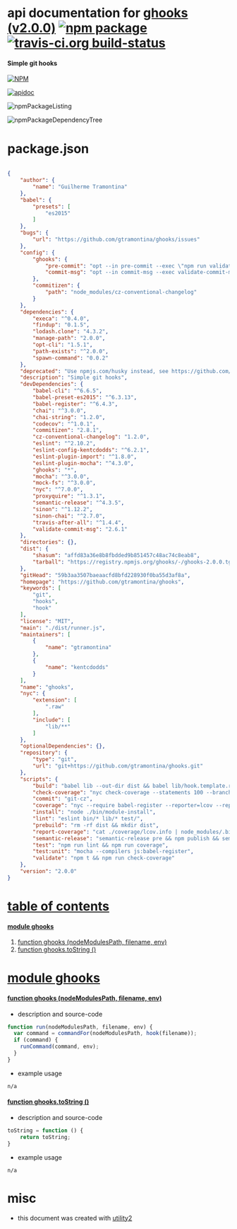 # api documentation for  [ghooks (v2.0.0)](https://github.com/gtramontina/ghooks)  [![npm package](https://img.shields.io/npm/v/npmdoc-ghooks.svg?style=flat-square)](https://www.npmjs.org/package/npmdoc-ghooks) [![travis-ci.org build-status](https://api.travis-ci.org/npmdoc/node-npmdoc-ghooks.svg)](https://travis-ci.org/npmdoc/node-npmdoc-ghooks)
#### Simple git hooks

[![NPM](https://nodei.co/npm/ghooks.png?downloads=true&downloadRank=true&stars=true)](https://www.npmjs.com/package/ghooks)

[![apidoc](https://npmdoc.github.io/node-npmdoc-ghooks/build/screenCapture.buildCi.browser.apidoc.html.png)](https://npmdoc.github.io/node-npmdoc-ghooks/build/apidoc.html)

![npmPackageListing](https://npmdoc.github.io/node-npmdoc-ghooks/build/screenCapture.npmPackageListing.svg)

![npmPackageDependencyTree](https://npmdoc.github.io/node-npmdoc-ghooks/build/screenCapture.npmPackageDependencyTree.svg)



# package.json

```json

{
    "author": {
        "name": "Guilherme Tramontina"
    },
    "babel": {
        "presets": [
            "es2015"
        ]
    },
    "bugs": {
        "url": "https://github.com/gtramontina/ghooks/issues"
    },
    "config": {
        "ghooks": {
            "pre-commit": "opt --in pre-commit --exec \"npm run validate\"",
            "commit-msg": "opt --in commit-msg --exec validate-commit-msg"
        },
        "commitizen": {
            "path": "node_modules/cz-conventional-changelog"
        }
    },
    "dependencies": {
        "execa": "^0.4.0",
        "findup": "0.1.5",
        "lodash.clone": "4.3.2",
        "manage-path": "2.0.0",
        "opt-cli": "1.5.1",
        "path-exists": "^2.0.0",
        "spawn-command": "0.0.2"
    },
    "deprecated": "Use npmjs.com/husky instead, see https://github.com/gtramontina/ghooks/issues/166",
    "description": "Simple git hooks",
    "devDependencies": {
        "babel-cli": "^6.6.5",
        "babel-preset-es2015": "^6.3.13",
        "babel-register": "^6.4.3",
        "chai": "^3.0.0",
        "chai-string": "1.2.0",
        "codecov": "^1.0.1",
        "commitizen": "2.8.1",
        "cz-conventional-changelog": "1.2.0",
        "eslint": "^2.10.2",
        "eslint-config-kentcdodds": "^6.2.1",
        "eslint-plugin-import": "^1.8.0",
        "eslint-plugin-mocha": "^4.3.0",
        "ghooks": "*",
        "mocha": "^3.0.0",
        "mock-fs": "^3.0.0",
        "nyc": "^7.0.0",
        "proxyquire": "^1.3.1",
        "semantic-release": "^4.3.5",
        "sinon": "^1.12.2",
        "sinon-chai": "^2.7.0",
        "travis-after-all": "^1.4.4",
        "validate-commit-msg": "2.6.1"
    },
    "directories": {},
    "dist": {
        "shasum": "affd83a36e8b8fbdded9b851457c48ac74c8eab8",
        "tarball": "https://registry.npmjs.org/ghooks/-/ghooks-2.0.0.tgz"
    },
    "gitHead": "59b3aa3507baeaacfd8bfd228930f0ba55d3af8a",
    "homepage": "https://github.com/gtramontina/ghooks",
    "keywords": [
        "git",
        "hooks",
        "hook"
    ],
    "license": "MIT",
    "main": "./dist/runner.js",
    "maintainers": [
        {
            "name": "gtramontina"
        },
        {
            "name": "kentcdodds"
        }
    ],
    "name": "ghooks",
    "nyc": {
        "extension": [
            ".raw"
        ],
        "include": [
            "lib/**"
        ]
    },
    "optionalDependencies": {},
    "repository": {
        "type": "git",
        "url": "git+https://github.com/gtramontina/ghooks.git"
    },
    "scripts": {
        "build": "babel lib --out-dir dist && babel lib/hook.template.raw --out-file dist/hook.template.raw",
        "check-coverage": "nyc check-coverage --statements 100 --branches 100 --functions 100 --lines 100",
        "commit": "git-cz",
        "coverage": "nyc --require babel-register --reporter=lcov --reporter=text mocha",
        "install": "node ./bin/module-install",
        "lint": "eslint bin/* lib/* test/",
        "prebuild": "rm -rf dist && mkdir dist",
        "report-coverage": "cat ./coverage/lcov.info | node_modules/.bin/codecov",
        "semantic-release": "semantic-release pre && npm publish && semantic-release post",
        "test": "npm run lint && npm run coverage",
        "test:unit": "mocha --compilers js:babel-register",
        "validate": "npm t && npm run check-coverage"
    },
    "version": "2.0.0"
}
```



# <a name="apidoc.tableOfContents"></a>[table of contents](#apidoc.tableOfContents)

#### [module ghooks](#apidoc.module.ghooks)
1.  [function <span class="apidocSignatureSpan"></span>ghooks (nodeModulesPath, filename, env)](#apidoc.element.ghooks.ghooks)
1.  [function <span class="apidocSignatureSpan">ghooks.</span>toString ()](#apidoc.element.ghooks.toString)



# <a name="apidoc.module.ghooks"></a>[module ghooks](#apidoc.module.ghooks)

#### <a name="apidoc.element.ghooks.ghooks"></a>[function <span class="apidocSignatureSpan"></span>ghooks (nodeModulesPath, filename, env)](#apidoc.element.ghooks.ghooks)
- description and source-code
```javascript
function run(nodeModulesPath, filename, env) {
  var command = commandFor(nodeModulesPath, hook(filename));
  if (command) {
    runCommand(command, env);
  }
}
```
- example usage
```shell
n/a
```

#### <a name="apidoc.element.ghooks.toString"></a>[function <span class="apidocSignatureSpan">ghooks.</span>toString ()](#apidoc.element.ghooks.toString)
- description and source-code
```javascript
toString = function () {
    return toString;
}
```
- example usage
```shell
n/a
```



# misc
- this document was created with [utility2](https://github.com/kaizhu256/node-utility2)
